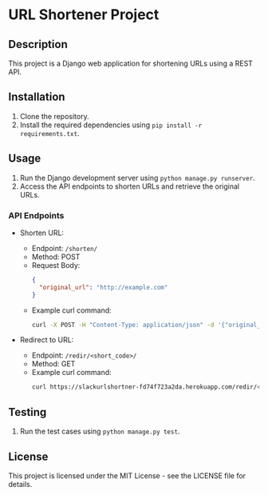 # URL Shortener Project

## Description
This project is a Django web application for shortening URLs using a REST API.

## Installation
1. Clone the repository.
2. Install the required dependencies using `pip install -r requirements.txt`.

## Usage
1. Run the Django development server using `python manage.py runserver`.
2. Access the API endpoints to shorten URLs and retrieve the original URLs.

### API Endpoints
- Shorten URL:
  - Endpoint: `/shorten/`
  - Method: POST
  - Request Body: 
    ```json
    {
      "original_url": "http://example.com"
    }
    ```
  - Example curl command:
    ```bash
    curl -X POST -H "Content-Type: application/json" -d '{"original_url": "http://example.com"}' https://slackurlshortner-fd74f723a2da.herokuapp.com/shorten/
    ```

- Redirect to URL:
  - Endpoint: `/redir/<short_code>/`
  - Method: GET
  - Example curl command:
    ```bash
    curl https://slackurlshortner-fd74f723a2da.herokuapp.com/redir/<short_code>/
    ```

## Testing
1. Run the test cases using `python manage.py test`.

## License
This project is licensed under the MIT License - see the LICENSE file for details.